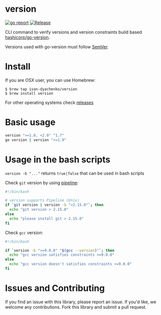 # version
[![go report](https://goreportcard.com/badge/github.com/ivan-dyachenko/version)](https://goreportcard.com/report/github.com/ivan-dyachenko/version)
[![Release](https://img.shields.io/badge/release-1.0.3-brightgreen.svg)](https://github.com/ivan-dyachenko/version/releases/tag/v1.0.3)

CLI command to verify versions and version constraints build based [hashicorp/go-version](https://github.com/hashicorp/go-version).

Versions used with go-version must follow [SemVer](http://semver.org/).

# Install
If you are OSX user, you can use Homebrew:

```
$ brew tap ivan-dyachenko/version
$ brew install version
```

For other operating systems check [releases](https://github.com/ivan-dyachenko/version/releases)

# Basic usage

```bash
version ">=1.0, <2.0" "1.7"
go version | version ">=1.9"
```

# Usage in the bash scripts

`version -b "..."` returns `true|false` that can be used in bash scripts

Check `git` version by using [pipeline](https://en.wikipedia.org/wiki/Pipeline_%28Unix%29):
```bash
#!/bin/bash

# version supports Pipeline (Unix)
if `git version | version -b ">2.15.0"`; then
  echo "git version > 2.15.0"
else
  echo "please install git > 2.15.0"
fi
```

Check `gcc` version:
```bash
#!/bin/bash

if `version -b ">=9.0.0" "$(gcc --version)"`; then
  echo "gcc version satisfies constraints >=9.0.0"
else
  echo "gcc version doesn't satisfies constraints >=9.0.0"
fi
```

# Issues and Contributing
If you find an issue with this library, please report an issue. If you'd like, we welcome any contributions. Fork this library and submit a pull request.
